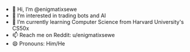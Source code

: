 - 👋 Hi, I’m @enigmatixsewe
- 👀 I’m interested in trading bots and AI
- 🌱 I’m currently learning Computer Science from Harvard University's CS50x
- 📫 Reach me on Reddit: u/enigmatixsewe
- 😄 Pronouns: Him/He


<!---
enigmatixsewe/enigmatixsewe is a ✨ special ✨ repository because its `README.md` (this file) appears on your GitHub profile.
You can click the Preview link to take a look at your changes.
--->
